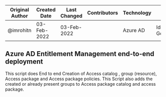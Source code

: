 
|Original Author|Created Date|Last Changed|Contributors|Technology|Vertical|Sub-Service| 
|--------|--------|-------------|-------------|--------------|-------------|------------|
| @imrohitn | 03-Feb-2022 | 03-Feb-2022 | | Azure AD | Identity Governance | Entitlement Management | 



Azure AD Entitlement Management end-to-end deployment
--

This script does End to end Creation of Access catalog , group (resource),  Access package and Access package policies. This Script also adds the created or already present groups to Access package catalog and access package.

